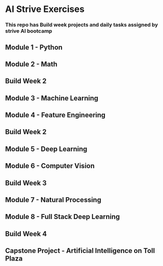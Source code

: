 # AI Strive Exercises
### This repo has Build week projects and daily tasks assigned by strive AI bootcamp
## Module 1 - Python
## Module 2 - Math
## Build Week   2
## Module 3 - Machine Learning
## Module 4 - Feature Engineering
## Build Week  2
## Module 5 - Deep Learning
## Module 6 - Computer Vision
## Build Week  3
## Module 7 - Natural Processing
## Module 8 - Full Stack Deep Learning
## Build Week  4
## Capstone Project - Artificial Intelligence on Toll Plaza

